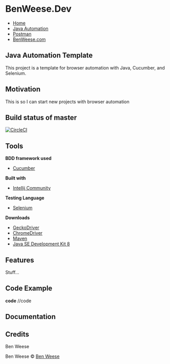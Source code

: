 # BenWeese.Dev
- [Home](https://benweese.dev)
- [Java Automation](https://benweese.dev/javaautomation/)
- [Postman](https://benweese.dev/Postman/)
- [BenWeese.com](https://benweese.com)

## Java Automation Template
This project is a template for browser automation with Java, Cucumber, and Selenium.

## Motivation
This is so I can start new projects with browser automation

## Build status of master

[![CircleCI](https://circleci.com/gh/benweese/Java_Automation_Template/tree/master.svg?style=sheild)](https://circleci.com/gh/benweese/Java_Automation_Template/tree/master)

## Tools


<b>BDD framework used</b>
- [Cucumber](https://cucumber.io/)

<b>Built with</b>
- [Intellij Community](https://www.jetbrains.com/idea/)

<b>Testing Language</b>
- [Selenium](https://www.seleniumhq.org/)

<b>Downloads</b>
- [GeckoDriver](https://github.com/mozilla/geckodriver/releases)
- [ChromeDriver](https://sites.google.com/a/chromium.org/chromedriver/downloads)
- [Maven](https://maven.apache.org/)
- [Java SE Development Kit 8](http://www.oracle.com/technetwork/java/javase/downloads/jdk8-downloads-2133151.html)

## Features
Stuff... 

## Code Example
<b>code</b>
	//code

## Documentation

## Credits
Ben Weese

Ben Weese © [Ben Weese](https://benweese.dev)

